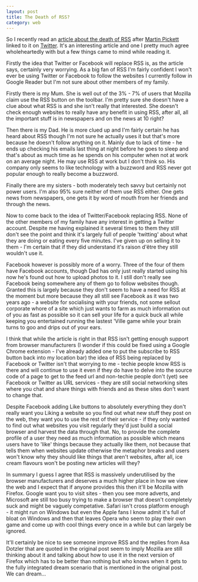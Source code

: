 ```yaml
---
layout: post
title: The Death of RSS?
category: web
---
```


So I recently read an [article about the death of RSS](http://camendesign.com/blog/rss_is_dying "RSS Is [Being Ignored], and You Should Be Very Worried") after [Martin Pickett](http://twitter.com/martinpickett) linked to it on [Twitter](http://twitter.com). It's an interesting article and one I pretty much agree wholeheartedly with but a few things came to mind while reading it.

Firstly the idea that Twitter or Facebook will replace RSS is, as the article says, certainly very worrying. As a big fan of RSS I'm fairly confident I won't ever be using Twitter or Facebook to follow the websites I currently follow in Google Reader but I'm not sure about other members of my family.

Firstly there is my Mum. She is well out of the 3% - 7% of users that Mozilla claim use the RSS button on the toolbar. I'm pretty sure she doesn't have a clue about what RSS is and she isn't really that interested. She doesn't check enough websites to really have any benefit in using RSS, after all, all the important stuff is in newspapers and on the news at 10 right?

Then there is my Dad. He is more clued up and I'm fairly certain he has heard about RSS though I'm not sure he actually uses it but that's more because he doesn't follow anything on it. Mainly due to lack of time - he ends up checking his emails last thing at night before he goes to sleep and that's about as much time as he spends on his computer when not at work on an average night. He may use RSS at work but I don't think so. His company only seems to like technology with a buzzword and RSS never got popular enough to really become a buzzword.

Finally there are my sisters - both moderately tech savvy but certainly not power users. I'm also 95% sure neither of them use RSS either. One gets news from newspapers, one gets it by word of mouth from her friends and through the news.

Now to come back to the idea of Twitter/Facebook replacing RSS. None of the other members of my family have any interest in getting a Twitter account. Despite me having explained it several times to them they still don't see the point and think it's largely full of people 'twitting' about what they are doing or eating every five minutes. I've given up on selling it to them - I'm certain that if they did understand it's raison d'être they still wouldn't use it.

Facebook however is possibly more of a worry. Three of the four of them have Facebook accounts, though Dad has only just really started using his now he's found out how to upload photos to it. I still don't really see Facebook being somewhere any of them go to follow websites though. Granted this is largely because they don't seem to have a need for RSS at the moment but more because they all still see Facebook as it was two years ago - a website for socialising with your friends, not some sellout corporate whore of a site which just wants to farm as much information out of you as fast as possible so it can sell your life for a quick buck all while keeping you entertained running the lastest 'Ville game while your brain turns to goo and drips out of your ears.

I think that while the article is right in that RSS isn't getting enough support from browser manufacturers (I wonder if this could be fixed using a Google Chrome extension - I've already added one to put the subscribe to RSS button back into my location bar) the idea of RSS being replaced by Facebook or Twitter isn't that worrying to me - techie people know RSS is there and will continue to use it even if they do have to delve into the source code of a page to get to the feed url and non-techie people don't (yet) see Facebook or Twitter as URL services - they are still social networking sites where you chat and share things with friends and as these sites don't want to change that.

Despite Facebook adding Like buttons to absolutely everything they don't really want you Liking a website so you find out what new stuff they post on the web, they want you to use the rest of their service - if they only wanted to find out what websites you visit regularly they'd just build a social browser and harvest the data through that. No, to provide the complete profile of a user they need as much information as possible which means users have to 'like' things because they actually like them, not because that tells them when websites update otherwise the metaphor breaks and users won't know why they should like things that aren't websites, after all, ice cream flavours won't be posting new articles will they?

In summary I guess I agree that RSS is massively underutilised by the browser manufacturers and deserves a much higher place in how we view the web and I expect that if anyone provides this then it'll be Mozilla with Firefox. Google want you to visit sites - then you see more adverts, and Microsoft are still too busy trying to make a browser that doesn't completely suck and might be vaguely competative. Safari isn't cross platform enough - it might run on Windows but even the Apple fans I know admit it's full of bloat on Windows and then that leaves Opera who seem to play their own game and come up with cool things every once in a while but can largely be ignored.

It'll certainly be nice to see someone improve RSS and the replies from Asa Dotzler that are quoted in the original post seem to imply Mozilla are still thinking about it and talking about how to use it in the next version of Firefox which has to be better than nothing but who knows when it gets to the fully integrated dream scenario that is mentioned in the original post. We can dream...

